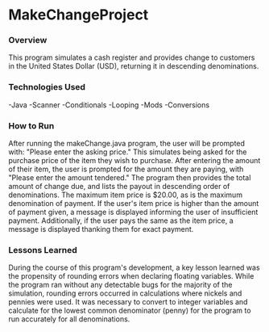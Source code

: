 # MakeChangeProject

### Overview

This program simulates a cash register and provides change to customers in the United States Dollar (USD), returning it in descending denominations.  

### Technologies Used

-Java
-Scanner
-Conditionals
-Looping
-Mods
-Conversions

### How to Run

After running the makeChange.java program, the user will be prompted with: "Please enter the asking price."  This simulates being asked for the purchase price of the item they wish to purchase.  After entering the amount of their item, the user is prompted for the amount they are paying, with "Please enter the amount tendered."  The program then provides the total amount of change due, and lists the payout in descending order of denominations. The maximum item price is $20.00, as is the maximum denomination of payment.  If the user's item price is higher than the amount of payment given, a message is displayed informing the user of insufficient payment.  Additionally, if the user pays the same as the item price, a message is displayed thanking them for exact payment.  

### Lessons Learned

During the course of this program's development, a key lesson learned was the propensity of rounding errors when declaring floating variables.  While the program ran without any detectable bugs for the majority of the simulation, rounding errors occurred in calculations where nickels and pennies were used.  It was necessary to convert to integer variables and calculate for the lowest common denominator (penny) for the program to run accurately for all denominations.  
